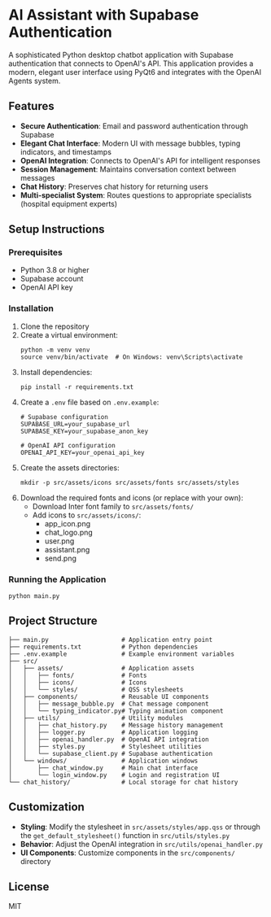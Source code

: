 # AI Assistant with Supabase Authentication

A sophisticated Python desktop chatbot application with Supabase authentication that connects to OpenAI's API. This application provides a modern, elegant user interface using PyQt6 and integrates with the OpenAI Agents system.

## Features

- **Secure Authentication**: Email and password authentication through Supabase
- **Elegant Chat Interface**: Modern UI with message bubbles, typing indicators, and timestamps
- **OpenAI Integration**: Connects to OpenAI's API for intelligent responses
- **Session Management**: Maintains conversation context between messages
- **Chat History**: Preserves chat history for returning users
- **Multi-specialist System**: Routes questions to appropriate specialists (hospital equipment experts)

## Setup Instructions

### Prerequisites

- Python 3.8 or higher
- Supabase account
- OpenAI API key

### Installation

1. Clone the repository
2. Create a virtual environment:
   ```
   python -m venv venv
   source venv/bin/activate  # On Windows: venv\Scripts\activate
   ```
3. Install dependencies:
   ```
   pip install -r requirements.txt
   ```
4. Create a `.env` file based on `.env.example`:
   ```
   # Supabase configuration
   SUPABASE_URL=your_supabase_url
   SUPABASE_KEY=your_supabase_anon_key
   
   # OpenAI API configuration
   OPENAI_API_KEY=your_openai_api_key
   ```
5. Create the assets directories:
   ```
   mkdir -p src/assets/icons src/assets/fonts src/assets/styles
   ```
6. Download the required fonts and icons (or replace with your own):
   - Download Inter font family to `src/assets/fonts/`
   - Add icons to `src/assets/icons/`:
     - app_icon.png
     - chat_logo.png
     - user.png
     - assistant.png
     - send.png

### Running the Application

```
python main.py
```

## Project Structure

```
├── main.py                    # Application entry point
├── requirements.txt           # Python dependencies
├── .env.example               # Example environment variables
├── src/
│   ├── assets/                # Application assets
│   │   ├── fonts/             # Fonts
│   │   ├── icons/             # Icons
│   │   └── styles/            # QSS stylesheets
│   ├── components/            # Reusable UI components
│   │   ├── message_bubble.py  # Chat message component
│   │   └── typing_indicator.py# Typing animation component
│   ├── utils/                 # Utility modules
│   │   ├── chat_history.py    # Message history management
│   │   ├── logger.py          # Application logging
│   │   ├── openai_handler.py  # OpenAI API integration
│   │   ├── styles.py          # Stylesheet utilities
│   │   └── supabase_client.py # Supabase authentication
│   └── windows/               # Application windows
│       ├── chat_window.py     # Main chat interface
│       └── login_window.py    # Login and registration UI
└── chat_history/              # Local storage for chat history
```

## Customization

- **Styling**: Modify the stylesheet in `src/assets/styles/app.qss` or through the `get_default_stylesheet()` function in `src/utils/styles.py`
- **Behavior**: Adjust the OpenAI integration in `src/utils/openai_handler.py`
- **UI Components**: Customize components in the `src/components/` directory

## License

MIT